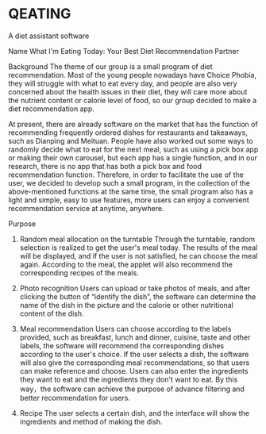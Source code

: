 # QEATING
A diet assistant software

Name
What I'm Eating Today: Your Best Diet Recommendation Partner

Background
The theme of our group is a small program of diet recommendation. Most of the young people nowadays have Choice Phobia, they will struggle with what to eat every day, and people are also very concerned about the health issues in their diet, they will care more about the nutrient content or calorie level of food, so our group decided to make a diet recommendation app.

At present, there are already software on the market that has the function of recommending frequently ordered dishes for restaurants and takeaways, such as Dianping and Meituan. People have also worked out some ways to randomly decide what to eat for the next meal, such as using a pick box app or making their own carousel, but each app has a single function, and in our research, there is no app that has both a pick box and food recommendation function. Therefore, in order to facilitate the use of the user, we decided to develop such a small program, in the collection of the above-mentioned functions at the same time, the small program also has a light and simple, easy to use features, more users can enjoy a convenient recommendation service at anytime, anywhere.

Purpose
1. Random meal allocation on the turntable
Through the turntable, random selection is realized to get the user's meal today. The results of the meal will be displayed, and if the user is not satisfied, he can choose the meal again. According to the meal, the applet will also recommend the corresponding recipes of the meals.

2. Photo recognition
Users can upload or take photos of meals, and after clicking the button of “identify the dish”, the software can determine the name of the dish in the picture and the calorie or other nutritional content of the dish.

3. Meal recommendation
Users can choose according to the labels provided, such as breakfast, lunch and dinner, cuisine, taste and other labels, the software will recommend the corresponding dishes according to the user's choice. If the user selects a dish, the software will also give the corresponding meal recommendations, so that users can make reference and choose. Users can also enter the ingredients they want to eat and the ingredients they don't want to eat. By this way，the software can achieve the purpose of advance filtering and better recommendation for users.

4. Recipe
The user selects a certain dish, and the interface will show the ingredients and method of making the dish.
